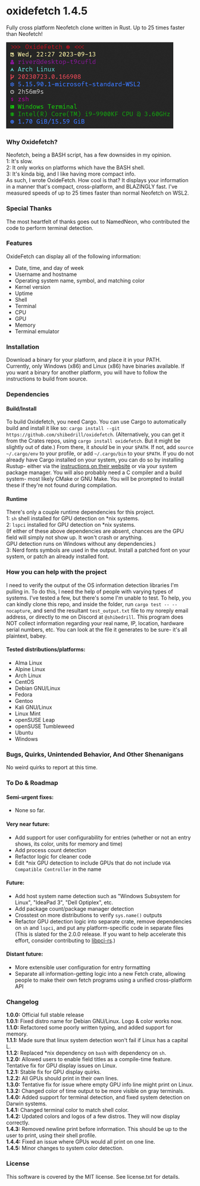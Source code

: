 # oxidefetch 1.4.5
Fully cross platform Neofetch clone written in Rust. Up to 25 times faster than Neofetch!  

![alt text](image.png "Example output of OxideFetch on a WSL2 Arch Linux host")  

### Why Oxidefetch?
Neofetch, being a BASH script, has a few downsides in my opinion.  
1: It's slow.  
2: It only works on platforms which have the BASH shell.  
3: It's kinda big, and I like having more compact info.  
As such, I wrote OxideFetch. How cool is that? It displays your information in a manner that's compact, cross-platform, and BLAZINGLY fast. I've measured speeds of up to 25 times faster than normal Neofetch on WSL2.

### Special Thanks
The most heartfelt of thanks goes out to NamedNeon, who contributed the code to perform terminal detection.  

### Features  
OxideFetch can display all of the following information:  
- Date, time, and day of week  
- Username and hostname  
- Operating system name, symbol, and matching color  
- Kernel version  
- Uptime  
- Shell  
- Terminal  
- CPU  
- GPU  
- Memory  
- Terminal emulator  

### Installation  
Download a binary for your platform, and place it in your PATH.  
Currently, only Windows (x86) and Linux (x86) have binaries available. If you want a binary for another platform, you will have to follow the instructions to build from source.

### Dependencies 
#### Build/Install
To build Oxidefetch, you need Cargo. You can use Cargo to automatically build and install it like so:
`cargo install --git https://github.com/shibedrill/oxidefetch`. (Alternatively, you can get it from the Crates repos, using `cargo install oxidefetch`. But it might be slightly out of date.) From there, it *should* be in your `$PATH`. If not, add `source ~/.cargo/env` to your profile, or add `~/.cargo/bin` to your `$PATH`. If you do not already have Cargo installed on your system, you can do so by installing Rustup- either via the [instructions on their website](https://doc.rust-lang.org/cargo/getting-started/installation.html "instructions on their website") or via your system package manager. You will also probably need a C compiler and a build system- most likely CMake or GNU Make. You will be prompted to install these if they're not found during compilation.
#### Runtime
There's only a couple runtime dependencies for this project.  
1: `sh` shell installed for GPU detection on \*nix systems.  
2: `lspci` installed for GPU detection on \*nix systems.  
(If either of these above dependencies are absent, chances are the GPU field will simply not show up. It won't crash or anything.  
GPU detection runs on Windows without any dependencies.)  
3: Nerd fonts symbols are used in the output. Install a patched font on  your system, or patch an already installed font.

### How you can help with the project
I need to verify the output of the OS information detection libraries I'm pulling in. To do this, I need the help of people with varying types of systems. I've tested a few, but there's some I'm unable to test. To help, you can kindly clone this repo, and inside the folder, run `cargo test -- --nocapture`, and send the resultant `test_output.txt` file to my noreply email address, or directly to me on Discord at `@shibedrill`. This program does NOT collect information regarding your real name, IP, location, hardware serial numbers, etc. You can look at the file it generates to be sure- it's all plaintext, babey.  
#### Tested distributions/platforms:
- Alma Linux
- Alpine Linux
- Arch Linux
- CentOS
- Debian GNU/Linux
- Fedora
- Gentoo
- Kali GNU/Linux
- Linux Mint
- openSUSE Leap
- openSUSE Tumbleweed
- Ubuntu
- Windows

### Bugs, Quirks, Unintended Behavior, And Other Shenanigans   
No weird quirks to report at this time.  

### To Do & Roadmap   
#### Semi-urgent fixes:   
- None so far.
#### Very near future:   
- Add support for user configurability for entries (whether or not an entry shows, its color, units for memory and time)   
- Add process count detection  
- Refactor logic for cleaner code  
- Edit \*nix GPU detection to include GPUs that do not include `VGA Compatible Controller` in the name  
#### Future:  
- Add host system name detection such as "Windows Subsystem for Linux", "IdeaPad 3", "Dell Optiplex", etc.  
- Add package count/package manager detection  
- Crosstest on more distributions to verify `sys.name()` outputs  
- Refactor GPU detection logic into separate crate, remove dependencies on `sh` and `lspci`, and put any platform-specific code in separate files (This is slated for the 2.0.0 release. If you want to help accelerate this effort, consider contributing to [libpci-rs](https://github.com/namedneon/libpci-rs).)  
#### Distant future:
- More extensible user configuration for entry formatting  
- Separate all information-getting logic into a new Fetch crate, allowing people to make their own fetch programs using a unified cross-platform API  

### Changelog
**1.0.0:** Official full stable release   
**1.0.1:** Fixed distro name for Debian GNU/Linux. Logo & color works now.  
**1.1.0:** Refactored some poorly written typing, and added support for memory.  
**1.1.1:** Made sure that linux system detection won't fail if Linux has a capital L.  
**1.1.2:** Replaced *nix dependency on `bash` with dependency on `sh`.  
**1.2.0:** Allowed users to enable field titles as a compile-time feature. Tentative fix for GPU display issues on Linux.  
**1.2.1:** Stable fix for GPU display quirks.  
**1.2.2:** All GPUs should print in their own lines.  
**1.3.0:** Tentative fix for issue where empty GPU info line might print on Linux.  
**1.3.2:** Changed color of time output to be more visible on gray terminals.  
**1.4.0:** Added support for terminal detection, and fixed system detection on Darwin systems.  
**1.4.1:** Changed terminal color to match shell color.  
**1.4.2:** Updated colors and logos of a few distros. They will now display correctly.  
**1.4.3:** Removed newline print before information. This should be up to the user to print, using their shell profile.  
**1.4.4:** Fixed an issue where GPUs would all print on one line.  
**1.4.5:** Minor changes to system color detection.  

### License
This software is covered by the MIT license. See license.txt for details.
